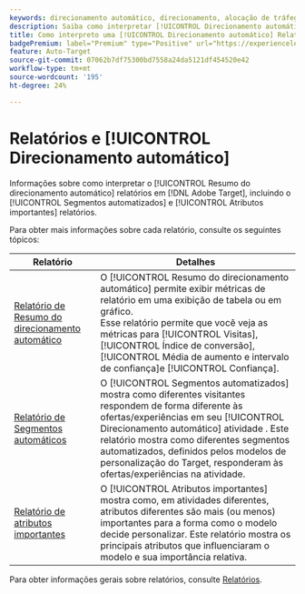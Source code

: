 ```yaml
---
keywords: direcionamento automático, direcionamento, alocação de tráfego, perguntas frequentes, perguntas frequentes, solução de problemas, resolução de problemas, relatórios, relatório, relatório de resumo do direcionamento automático, relatório de resumo, segmentos automatizados, atributos importantes
description: Saiba como interpretar [!UICONTROL Direcionamento automático] relatórios de atividade em [!DNL Target].
title: Como interpreto uma [!UICONTROL Direcionamento automático] Relatório?
badgePremium: label="Premium" type="Positive" url="https://experienceleague.adobe.com/docs/target/using/introduction/intro.html?lang=en#premium newtab=true" tooltip="See what's included in Target Premium."
feature: Auto-Target
source-git-commit: 07062b7df75300bd7558a24da5121df454520e42
workflow-type: tm+mt
source-wordcount: '195'
ht-degree: 24%

---
```


# Relatórios e [!UICONTROL Direcionamento automático]

Informações sobre como interpretar o [!UICONTROL Resumo do direcionamento automático] relatórios em [!DNL Adobe Target], incluindo o [!UICONTROL Segmentos automatizados] e [!UICONTROL Atributos importantes] relatórios.

Para obter mais informações sobre cada relatório, consulte os seguintes tópicos:

| Relatório | Detalhes |
| --- | --- |
| [Relatório de Resumo do direcionamento automático](/help/main/c-reports/personalization-reports/auto-target-summary-report.md) | O [!UICONTROL Resumo do direcionamento automático] permite exibir métricas de relatório em uma exibição de tabela ou em gráfico.<br>Esse relatório permite que você veja as métricas para [!UICONTROL Visitas], [!UICONTROL Índice de conversão], [!UICONTROL Média de aumento e intervalo de confiança]e [!UICONTROL Confiança]. |
| [Relatório de Segmentos automáticos](/help/main/c-reports/c-personalization-insights-reports/automated-segments-report.md) | O [!UICONTROL Segmentos automatizados] mostra como diferentes visitantes respondem de forma diferente às ofertas/experiências em seu [!UICONTROL Direcionamento automático] atividade . Este relatório mostra como diferentes segmentos automatizados, definidos pelos modelos de personalização do Target, responderam às ofertas/experiências na atividade. |
| [Relatório de atributos importantes](/help/main/c-reports/c-personalization-insights-reports/important-attributes-report.md) | O [!UICONTROL Atributos importantes] mostra como, em atividades diferentes, atributos diferentes são mais (ou menos) importantes para a forma como o modelo decide personalizar. Este relatório mostra os principais atributos que influenciaram o modelo e sua importância relativa. |

Para obter informações gerais sobre relatórios, consulte [Relatórios](/help/main/c-reports/reports.md).
